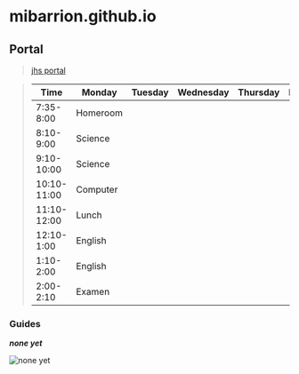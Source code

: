 # mibarrion.github.io
## Portal
> [jhs portal](https://jhsportal.adnu.edu.ph/my/)

> | Time | Monday | Tuesday | Wednesday | Thursday | Friday |
> |------|--------|---------|-----------|----------|--------|
> |7:35-8:00| Homeroom |
> |8:10-9:00| Science |
> |9:10-10:00| Science |
> |10:10-11:00| Computer |
> |11:10-12:00| Lunch |
> |12:10-1:00| English |
> |1:10-2:00| English |
> |2:00-2:10| Examen |
### Guides
***none yet***

![none yet](https://static.thenounproject.com/png/41104-200.png)
